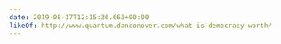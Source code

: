 ```yaml
---
date: 2019-08-17T12:15:36.663+00:00
likeOf: http://www.quantum.danconover.com/what-is-democracy-worth/
---
```

